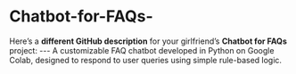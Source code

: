# Chatbot-for-FAQs-
Here’s a **different GitHub description** for your girlfriend’s **Chatbot for FAQs** project:  ---  A customizable FAQ chatbot developed in Python on Google Colab, designed to respond to user queries using simple rule-based logic.
